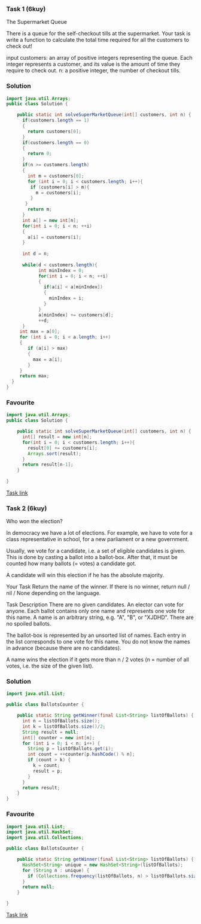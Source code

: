 ### Task 1 (6kuy)
The Supermarket Queue 

There is a queue for the self-checkout tills at the supermarket. Your task is write a function to calculate the total time required for all the customers to check out!

input
customers: an array of positive integers representing the queue. Each integer represents a customer, and its value is the amount of time they require to check out.
n: a positive integer, the number of checkout tills. 
### Solution
```java
import java.util.Arrays;
public class Solution {

    public static int solveSuperMarketQueue(int[] customers, int n) {
      if(customers.length == 1)
      {
        return customers[0];
      }
      if(customers.length == 0)
      {
        return 0;
      }
      if(n >= customers.length)
      {
        int m = customers[0];
        for (int i = 0; i < customers.length; i++){
         if (customers[i] > m){
           m = customers[i];
         }
       }
        return m;
      }
      int a[] = new int[n];
      for(int i = 0; i < n; ++i)
      {
        a[i] = customers[i];
      }
      
      int d = n;
      
      while(d < customers.length){
            int minIndex = 0;
            for(int i = 0; i < n; ++i)
            {
              if(a[i] < a[minIndex])
              {
                minIndex = i;
              }
            }
            a[minIndex] += customers[d];
            ++d;
      }
     int max = a[0];
     for (int i = 0; i < a.length; i++) 
     {
        if (a[i] > max) 
        {
          max = a[i];
        }
     }
     return max;
  }  
}    
```
### Favourite
```java
import java.util.Arrays;
public class Solution {

    public static int solveSuperMarketQueue(int[] customers, int n) {
      int[] result = new int[n];
      for(int i = 0; i < customers.length; i++){
        result[0] += customers[i];
        Arrays.sort(result);
      }
      return result[n-1];
    }
    
}
```
[Task link](https://www.codewars.com/kata/57b06f90e298a7b53d000a86)
### Task 2 (6kuy)
Who won the election? 

In democracy we have a lot of elections. For example, we have to vote for a class representative in school, for a new parliament or a new government.

Usually, we vote for a candidate, i.e. a set of eligible candidates is given. This is done by casting a ballot into a ballot-box. After that, it must be counted how many ballots (= votes) a candidate got.

A candidate will win this election if he has the absolute majority.

Your Task
Return the name of the winner. If there is no winner, return null / nil / None depending on the language.

Task Description
There are no given candidates. An elector can vote for anyone. Each ballot contains only one name and represents one vote for this name. A name is an arbitrary string, e.g. "A", "B", or "XJDHD". There are no spoiled ballots.

The ballot-box is represented by an unsorted list of names. Each entry in the list corresponds to one vote for this name. You do not know the names in advance (because there are no candidates).

A name wins the election if it gets more than n / 2 votes (n = number of all votes, i.e. the size of the given list).
### Solution
```java
import java.util.List;

public class BallotsCounter {

    public static String getWinner(final List<String> listOfBallots) {
      int n = listOfBallots.size();
      int k = listOfBallots.size()/2;
      String result = null;
      int[] counter = new int[n];
      for (int i = 0; i < n; i++) {
        String p = listOfBallots.get(i);
        int count = ++counter[p.hashCode() % n];
        if (count > k) {
          k = count;
          result = p;
        }
      }
      return result;
    }
}                               
```
### Favourite
```java
import java.util.List;
import java.util.HashSet;
import java.util.Collections;

public class BallotsCounter {

    public static String getWinner(final List<String> listOfBallots) {
      HashSet<String> unique = new HashSet<String>(listOfBallots);
      for (String n : unique) {
        if (Collections.frequency(listOfBallots, n) > listOfBallots.size()/2) return n;
      }
      return null;
    }

}
```
[Task link](https://www.codewars.com/kata/554910d77a3582bbe300009c)
